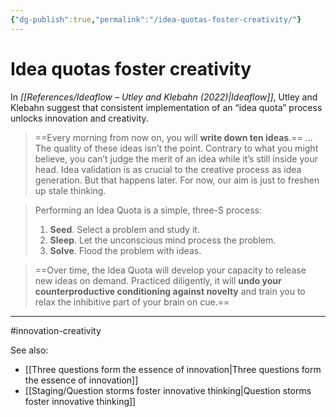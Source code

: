 ```yaml
---
{"dg-publish":true,"permalink":"/idea-quotas-foster-creativity/"}
---
```


# Idea quotas foster creativity

In *[[References/Ideaflow – Utley and Klebahn (2022)\|Ideaflow]]*, Utley and Klebahn suggest that consistent implementation of an “idea quota” process unlocks innovation and creativity.

> ==Every morning from now on, you will **write down ten ideas**.== …The quality of these ideas isn’t the point. Contrary to what you might believe, you can’t judge the merit of an idea while it’s still inside your head. Idea validation is as crucial to the creative process as idea generation. But that happens later. For now, our aim is just to freshen up stale thinking.

> Performing an Idea Quota is a simple, three-S process: 
> 1. **Seed**. Select a problem and study it. 
> 2. **Sleep**. Let the unconscious mind process the problem. 
> 3. **Solve**. Flood the problem with ideas.

> ==Over time, the Idea Quota will develop your capacity to release new ideas on demand. Practiced diligently, it will **undo your counterproductive conditioning against novelty** and train you to relax the inhibitive part of your brain on cue.==

---
#innovation-creativity 

See also:
- [[Three questions form the essence of innovation\|Three questions form the essence of innovation]]
- [[Staging/Question storms foster innovative thinking\|Question storms foster innovative thinking]]